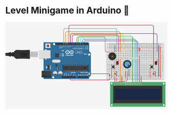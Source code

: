 # Level Minigame in Arduino 🚦
![Level Minigame](https://github.com/Arduino-244/LevelMinigame/blob/main/image.jpg?raw=true)